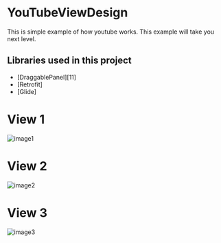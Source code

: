 # YouTubeViewDesign
This is simple example of how youtube works. This example will take you next level. 

Libraries used in this project
------------------------------

* [DraggablePanel][11]
* [Retrofit] 
* [Glide] 

# View 1
![image1](https://user-images.githubusercontent.com/15318984/37354399-95acb6d0-2707-11e8-999d-859dceb289d4.jpeg)
# View 2
![image2](https://user-images.githubusercontent.com/15318984/37354401-95fe0058-2707-11e8-823d-72084a2bb2b5.jpeg)
# View 3
![image3](https://user-images.githubusercontent.com/15318984/37354404-965c66d4-2707-11e8-8ab2-101f74231f37.jpeg)


[1]: https://github.com/pedrovgs/DraggablePanel
